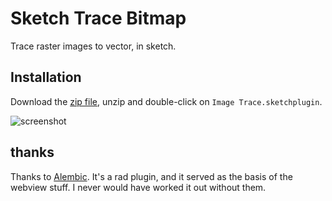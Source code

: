 # Sketch Trace Bitmap

Trace raster images to vector, in sketch.

## Installation

Download the [zip file](https://github.com/konsumer/sketch-tracebitmap/archive/master.zip), unzip and double-click on `Image Trace.sketchplugin`.

![screenshot](https://media.giphy.com/media/4ZpQShWsAkTXVYaQzR/giphy.gif)


## thanks

Thanks to [Alembic](https://github.com/awkward/Alembic). It's a rad plugin, and it served as the basis of the webview stuff. I never would have worked it out without them.